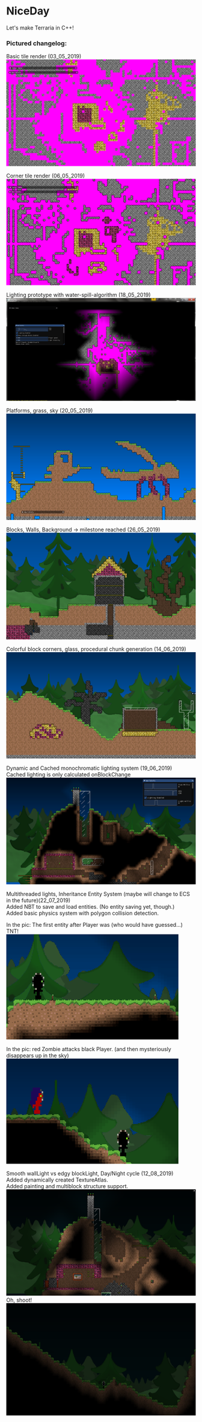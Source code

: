 # NiceDay

Let's make Terraria in C++!  
  
### Pictured changelog:

Basic tile render (03_05_2019)
![Alt text](screenshots/03_05_2019.png?raw=false "")

Corner tile render (06_05_2019)
![Alt text](screenshots/06_05_2019.png?raw=false "")

Lighting prototype with water-spill-algorithm (18_05_2019)
![Alt text](screenshots/18_05_2019.png?raw=false "")

Platforms, grass, sky (20_05_2019)
![Alt text](screenshots/20_05_2019.png?raw=false "")

Blocks, Walls, Background -> milestone reached (26_05_2019)
![Alt text](screenshots/26_05_2019.png?raw=false "")

Colorful block corners, glass, procedural chunk generation (14_06_2019)
![Alt text](screenshots/14_06_2019.png?raw=false "")

Dynamic and Cached monochromatic lighting system (19_06_2019)  
Cached lighting is only calculated onBlockChange
![Alt text](screenshots/19_06_2019.png?raw=false "")

Multithreaded lights,  Inheritance Entity System (maybe will change to ECS in the future)(22_07_2019)  
Added NBT to save and load entities. (No entity saving yet, though.)  
Added basic physics system with polygon collision detection.  

In the pic: The first entity after Player was (who would have guessed...) TNT!  
![Alt Text](screenshots/22_07_2019_00.gif?raw=false "")  

In the pic: red Zombie attacks black Player.  (and then mysteriously disappears up in the sky)  
![Alt Text](screenshots/22_07_2019_01.gif?raw=false "")   

Smooth wallLight vs edgy blockLight, Day/Night cycle (12_08_2019)  
Added dynamically created TextureAtlas.  
Added painting and multiblock structure support.  
![Alt text](screenshots/12_08_2019.png?raw=false "")   
Oh, shoot!   
![Alt Text](screenshots/12_08_2019.gif?raw=false "")  

  



